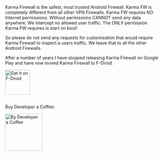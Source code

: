 Karma Firewall is the safest, most trusted Android Firewall. Karma FW is completely different from all other VPN Firewalls. Karma FW requires NO Internet permissions. Without permissions CANNOT send any data anywhere. We intercept no allowed user traffic. The ONLY permission Karma FW requires is start on boot!

So please do not send any requests for customisation that would require Karma Firewall to inspect a users traffic. We leave that to all the other Android Firewalls.

After a number of years I have stopped releasing Karma Firewall on Google Play and have now moved Karma Firewall to F-Droid.

[<img src="https://fdroid.gitlab.io/artwork/badge/get-it-on.png"
     alt="Get it on F-Droid"
     height="80">](https://f-droid.org/packages/net.stargw.fok/)

<br>
Buy Developer a Coffee:
<br>

[<img src="https://www.stargw.net/android/karma/images/coffee-buy2.png"
     alt="By Developer a Coffee"
     height="120">](https://www.stargw.net/money/?android)

